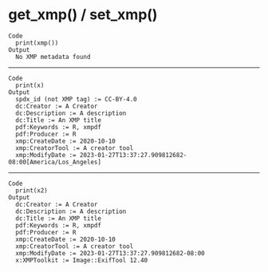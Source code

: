 # get_xmp() / set_xmp()

    Code
      print(xmp())
    Output
      No XMP metadata found

---

    Code
      print(x)
    Output
      spdx_id (not XMP tag) := CC-BY-4.0
      dc:Creator := A Creator
      dc:Description := A description
      dc:Title := An XMP title
      pdf:Keywords := R, xmpdf
      pdf:Producer := R
      xmp:CreateDate := 2020-10-10
      xmp:CreatorTool := A creator tool
      xmp:ModifyDate := 2023-01-27T13:37:27.909812682-08:00[America/Los_Angeles]

---

    Code
      print(x2)
    Output
      dc:Creator := A Creator
      dc:Description := A description
      dc:Title := An XMP title
      pdf:Keywords := R, xmpdf
      pdf:Producer := R
      xmp:CreateDate := 2020-10-10
      xmp:CreatorTool := A creator tool
      xmp:ModifyDate := 2023-01-27T13:37:27.909812682-08:00
      x:XMPToolkit := Image::ExifTool 12.40

